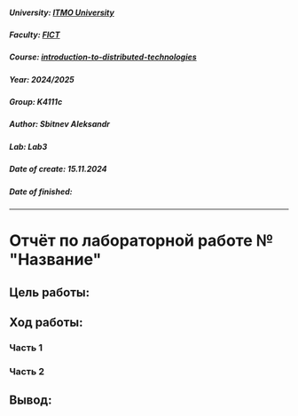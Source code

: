 ##### University: [ITMO University](https://itmo.ru/ru/)
##### Faculty: [FICT](https://fict.itmo.ru)
##### Course: [introduction-to-distributed-technologies](https://itmo-ict-faculty.github.io/introduction-to-distributed-technologies)
##### Year: 2024/2025
##### Group: K4111с
##### Author: Sbitnev Aleksandr
##### Lab: Lab3
##### Date of create: 15.11.2024
##### Date of finished: 

***

# Отчёт по лабораторной работе № "Название"


## **Цель работы:** 


## **Ход работы:**
### Часть 1


### Часть 2


## **Вывод:** 

